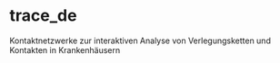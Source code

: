 # trace_de
Kontaktnetzwerke zur interaktiven Analyse von Verlegungsketten und Kontakten in Krankenhäusern 
